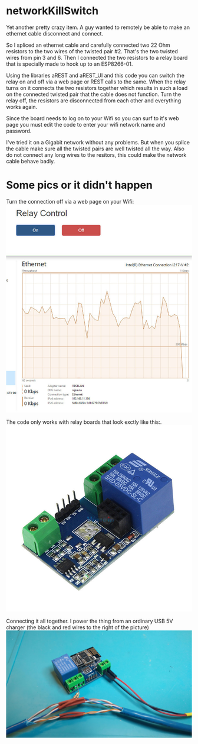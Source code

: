 # networkKillSwitch
Yet another pretty crazy item. A guy wanted to remotely be able to make an ethernet cable disconnect and connect.

So I spliced an ethernet cable and carefully connected two 22 Ohm resistors to the two wires of the twisted pair #2. That's the two twisted wires from pin 3 and 6. Then I connected the two resistors to a relay board that is specially made to hook up to an ESP8266-01.

Using the libraries aREST and aREST_UI and this code you can switch the relay on and off via a web page or REST calls to the same. When the relay turns on it connects the two resistors together which results in such a load on the connected twisted pair that the cable does not function. Turn the relay off, the resistors are disconnected from each other and everything works again.

Since the board needs to log on to your Wifi so you can surf to it's web page you must edit the code to enter your wifi network name and password.

I've tried it on a Gigabit network without any problems. But when you splice the cable make sure all the twisted pairs are well twisted all the way. Also do not connect any long wires to the resitors, this could make the network cable behave badly.

# Some pics or it didn't happen

Turn the connection off via a web page on your Wifi:
![Display](webpage.jpg)

The code only works with relay boards that look exctly like this:. 
![Display](relayboard.jpg)

Connecting it all together. I power the thing from an ordinary USB 5V charger (the black and red wires to the right of the picture)
![Display](done.jpg)
